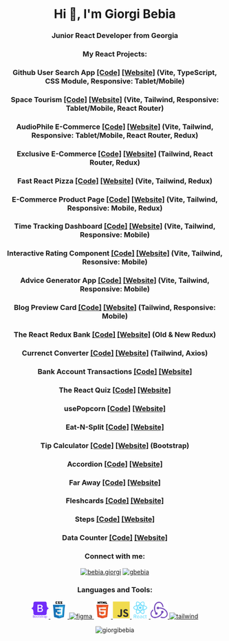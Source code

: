 <h1 align="center">Hi 👋, I'm Giorgi Bebia</h1>
    <h3 align="center">Junior React Developer from Georgia</h3>

<h3 align="center">My React Projects:</h3>

<div align="center">
      <h3>
        Github User Search App
        <a
          href="https://github.com/GiorgiBebia/Github_User_Search_App"
          target="blank"
          >[Code]</a
        >
        <a
          href="https://giorgibebia.github.io/Github_User_Search_App/"
          target="_blank"
          >[Website]</a
        >
	<span>(Vite, TypeScript, CSS Module, Responsive: Tablet/Mobile)</span>
      </h3>
</div>
<div align="center">
      <h3>
        Space Tourism
        <a
          href="https://github.com/GiorgiBebia/Space_Tourism_Frontend_Mentor"
          target="blank"
          >[Code]</a
        >
        <a
          href="https://giorgibebia.github.io/Space_Tourism_Frontend_Mentor/"
          target="_blank"
          >[Website]</a
        >
	<span>(Vite, Tailwind, Responsive: Tablet/Mobile, React Router)</span>
      </h3>
</div>
<div align="center">
      <h3>
        AudioPhile E-Commerce
        <a
          href="https://github.com/GiorgiBebia/AudioPhile_E-Commerce"
          target="blank"
          >[Code]</a
        >
        <a
          href="https://giorgibebia.github.io/AudioPhile_E-Commerce/"
          target="_blank"
          >[Website]</a
        >
	<span>(Vite, Tailwind, Responsive: Tablet/Mobile, React Router, Redux)</span>
      </h3>
</div>
<div align="center">
      <h3>
        Exclusive E-Commerce
        <a
          href="https://github.com/GiorgiBebia/Exclusive_E-Commerce"
          target="blank"
          >[Code]</a
        >
        <a
          href="https://giorgibebia.github.io/Exclusive_E-Commerce/"
          target="_blank"
          >[Website]</a
        >
	<span>(Tailwind, React Router, Redux)</span>
      </h3>
</div>
<div align="center">
      <h3>
        Fast React Pizza
        <a
          href="https://github.com/GiorgiBebia/Fast_React_Pizza"
          target="blank"
          >[Code]</a
        >
        <a
          href="https://giorgibebia.github.io/Fast_React_Pizza/"
          target="_blank"
          >[Website]</a
        >
	<span>(Vite, Tailwind, Redux)</span>
      </h3>
</div>
<div align="center">
      <h3>
        E-Commerce Product Page
        <a
          href="https://github.com/GiorgiBebia/E-Commerce_Product_Page"
          target="blank"
          >[Code]</a
        >
        <a
          href="https://giorgibebia.github.io/E-Commerce_Product_Page/"
          target="_blank"
          >[Website]</a
        >
	<span>(Vite, Tailwind, Responsive: Mobile, Redux)</span>
      </h3>
</div>
<div align="center">
      <h3>
        Time Tracking Dashboard
        <a
          href="https://github.com/GiorgiBebia/Time_Tracking_Dashboard"
          target="blank"
          >[Code]</a
        >
        <a
          href="https://giorgibebia.github.io/Time_Tracking_Dashboard/"
          target="_blank"
          >[Website]</a
        >
	<span>(Vite, Tailwind, Responsive: Mobile)</span>
      </h3>
</div>
<div align="center">
      <h3>
        Interactive Rating Component
        <a
          href="https://github.com/GiorgiBebia/Interactive_Rating_Component"
          target="blank"
          >[Code]</a
        >
        <a
          href="https://giorgibebia.github.io/Interactive_Rating_Component/"
          target="_blank"
          >[Website]</a
        >
	<span>(Vite, Tailwind, Resonsive: Mobile)</span>
      </h3>
</div>
<div align="center">
      <h3>
        Advice Generator App
        <a
          href="https://github.com/GiorgiBebia/Advice_Generator_App"
          target="blank"
          >[Code]</a
        >
        <a
          href="https://giorgibebia.github.io/Advice_Generator_App/"
          target="_blank"
          >[Website]</a
        >
	<span>(Vite, Tailwind, Responsive: Mobile)</span>
      </h3>
</div>
<div align="center">
      <h3>
        Blog Preview Card
        <a
          href="https://github.com/GiorgiBebia/Blog_Preview_Card_Frontend_Mentor"
          target="blank"
          >[Code]</a
        >
        <a
          href="https://giorgibebia.github.io/Blog_Preview_Card_Frontend_Mentor/"
          target="_blank"
          >[Website]</a
        >
	<span>(Tailwind, Responsive: Mobile)</span>
      </h3>
</div>
<div align="center">
      <h3>
        The React Redux Bank
        <a
          href="https://github.com/GiorgiBebia/The_React_Redux_Bank"
          target="blank"
          >[Code]</a
        >
        <a
          href="https://giorgibebia.github.io/The_React_Redux_Bank/"
          target="_blank"
          >[Website]</a
        >
	<span>(Old & New Redux)</span>
      </h3>
</div>
<div align="center">
      <h3>
        Currenct Converter
        <a
          href="https://github.com/GiorgiBebia/Currency_Converter"
          target="_blank"
          >[Code]</a
        >
        <a
          href="https://giorgibebia.github.io/Currency_Converter/"
          target="_blank"
          >[Website]</a
        >
	<span>(Tailwind, Axios)</span>
      </h3>
</div>
<div align="center">
      <h3>
        Bank Account Transactions
        <a
          href="https://github.com/GiorgiBebia/Bank_Account_Transactions"
          target="_blank"
          >[Code]</a
        >
        <a
          href="https://giorgibebia.github.io/Bank_Account_Transactions/"
          target="_blank"
          >[Website]</a
        >
      </h3>
</div>
<div align="center">
      <h3>
        The React Quiz
        <a href="https://github.com/GiorgiBebia/The_React_Quiz" target="_blank"
          >[Code]</a
        >
        <a href="https://giorgibebia.github.io/The_React_Quiz/" target="_blank"
          >[Website]</a
        >
      </h3>
</div>
<div align="center">
      <h3>
        usePopcorn
        <a href="https://github.com/GiorgiBebia/usePopcorn" target="_blank"
          >[Code]</a
        >
        <a href="https://giorgibebia.github.io/usePopcorn/" target="_blank"
          >[Website]</a
        >
      </h3>
</div>
<div align="center">
      <h3>
        Eat-N-Split
        <a href="https://github.com/GiorgiBebia/Eat-N-Split" target="_blank"
          >[Code]</a
        >
        <a href="https://giorgibebia.github.io/Eat-N-Split/" target="_blank"
          >[Website]</a
        >
      </h3>
</div>
<div align="center">
      <h3>
        Tip Calculator
        <a href="https://github.com/GiorgiBebia/Tip_Calculator" target="_blank"
          >[Code]</a
        >
        <a href="https://giorgibebia.github.io/Tip_Calculator/" target="_blank"
          >[Website]</a
        >
	<span>(Bootstrap)</span>
      </h3>
</div>
<div align="center">
      <h3>
        Accordion
        <a href="https://github.com/GiorgiBebia/Accordion" target="_blank"
          >[Code]</a
        >
        <a href="https://giorgibebia.github.io/Accordion/" target="_blank"
          >[Website]</a
        >
      </h3>
</div>
<div align="center">
      <h3>
        Far Away
        <a href="https://github.com/GiorgiBebia/Far_Away" target="_blank"
          >[Code]</a
        >
        <a href="https://giorgibebia.github.io/Far_Away/" target="_blank"
          >[Website]</a
        >
      </h3>
</div>
<div align="center">
      <h3>
        Fleshcards
        <a href="https://github.com/GiorgiBebia/Flashcards" target="_blank"
          >[Code]</a
        >
        <a href="https://giorgibebia.github.io/Flashcards/" target="_blank"
          >[Website]</a
        >
      </h3>
</div>
<div align="center">
      <h3>
        Steps
        <a href="https://github.com/GiorgiBebia/Steps" target="_blank"
          >[Code]</a
        >
        <a href="https://giorgibebia.github.io/Steps/" target="_blank"
          >[Website]</a
        >
      </h3>
</div>
<div align="center">
      <h3>
        Data Counter
        <a href="https://github.com/GiorgiBebia/Data_Counter" target="_blank"
          >[Code]</a
        >
        <a href="https://giorgibebia.github.io/Data_Counter/" target="_blank"
          >[Website]</a
        >
      </h3>
</div>

<h3 align="center">Connect with me:</h3>
    <p align="center">
      <a href="https://fb.com/bebia.giorgi" target="_blank"
        ><img
          align="center"
          src="https://raw.githubusercontent.com/rahuldkjain/github-profile-readme-generator/master/src/images/icons/Social/facebook.svg"
          alt="bebia.giorgi"
          height="30"
          width="40"
      /></a>
      <a href="https://instagram.com/gbebia" target="_blank"
        ><img
          align="center"
          src="https://raw.githubusercontent.com/rahuldkjain/github-profile-readme-generator/master/src/images/icons/Social/instagram.svg"
          alt="gbebia"
          height="30"
          width="40"
      /></a>
    </p>

 <h3 align="center">Languages and Tools:</h3>
    <p align="center">
      <a href="https://getbootstrap.com" target="_blank" rel="noreferrer">
        <img
          src="https://raw.githubusercontent.com/devicons/devicon/master/icons/bootstrap/bootstrap-plain-wordmark.svg"
          alt="bootstrap"
          width="40"
          height="40"
        />
      </a>
      <a href="https://www.w3schools.com/css/" target="_blank" rel="noreferrer">
        <img
          src="https://raw.githubusercontent.com/devicons/devicon/master/icons/css3/css3-original-wordmark.svg"
          alt="css3"
          width="40"
          height="40"
        />
      </a>
      <a href="https://www.figma.com/" target="_blank" rel="noreferrer">
        <img
          src="https://www.vectorlogo.zone/logos/figma/figma-icon.svg"
          alt="figma"
          width="40"
          height="40"
        />
      </a>
      <a href="https://www.w3.org/html/" target="_blank" rel="noreferrer">
        <img
          src="https://raw.githubusercontent.com/devicons/devicon/master/icons/html5/html5-original-wordmark.svg"
          alt="html5"
          width="40"
          height="40"
        />
      </a>
      <a
        href="https://developer.mozilla.org/en-US/docs/Web/JavaScript"
        target="_blank"
        rel="noreferrer"
      >
        <img
          src="https://raw.githubusercontent.com/devicons/devicon/master/icons/javascript/javascript-original.svg"
          alt="javascript"
          width="40"
          height="40"
        />
      </a>
      <a href="https://reactjs.org/" target="_blank" rel="noreferrer">
        <img
          src="https://raw.githubusercontent.com/devicons/devicon/master/icons/react/react-original-wordmark.svg"
          alt="react"
          width="40"
          height="40"
        />
      </a>
      <a href="https://redux.js.org" target="_blank" rel="noreferrer">
        <img
          src="https://raw.githubusercontent.com/devicons/devicon/master/icons/redux/redux-original.svg"
          alt="redux"
          width="40"
          height="40"
        />
      </a>
      <a href="https://tailwindcss.com/" target="_blank" rel="noreferrer">
        <img
          src="https://www.vectorlogo.zone/logos/tailwindcss/tailwindcss-icon.svg"
          alt="tailwind"
          width="40"
          height="40"
        />
      </a>
    </p>

<p align="center">
      <img
        align="center"
        src="https://github-readme-stats.vercel.app/api/top-langs?username=giorgibebia&show_icons=true&locale=en&layout=compact"
        alt="giorgibebia"
      />
    </p>
